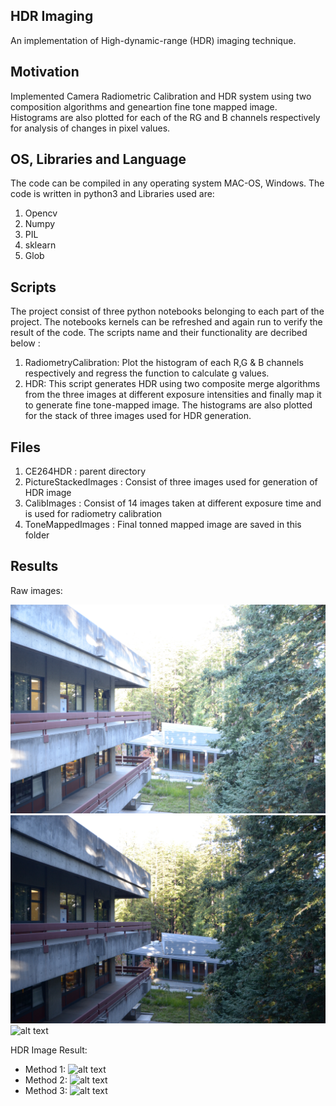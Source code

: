 ## HDR Imaging
An implementation of High-dynamic-range (HDR) imaging technique.

## Motivation
Implemented Camera Radiometric Calibration and HDR system using two composition algorithms and geneartion fine tone mapped image. Histograms are also plotted for each of the RG and B channels respectively for analysis of changes in pixel values.
 

## OS, Libraries and Language
The code can be compiled in any operating system MAC-OS, Windows. The code is written in python3 and Libraries used are:
1. Opencv
2. Numpy
3. PIL 
4. sklearn
5. Glob

## Scripts 
The project consist of three python notebooks belonging to each part of the project. The notebooks kernels can be refreshed and 
again run to verify the result of the code.
The scripts name and their functionality are decribed below :
1. RadiometryCalibration: 
   Plot the histogram of each R,G & B channels respectively  and regress the function to calculate g values.
2. HDR:
   This script generates HDR using two composite merge algorithms from the three images at different exposure intensities and finally
   map it to generate fine tone-mapped image. The histograms are also plotted for the stack of three images used for HDR generation. 

## Files 
1. CE264HDR             : parent directory
2. PictureStackedImages : Consist of three images used for generation of HDR image 
3. CalibImages          : Consist of 14 images taken at different exposure time and is used for radiometry calibration 
4. ToneMappedImages     : Final tonned mapped image are saved in this folder


## Results 

Raw images:

![alt text](https://github.com/trungnguyencs/CE264HDR/blob/master/PictureStackImages/12.JPG "Title")
![alt text](https://github.com/trungnguyencs/CE264HDR/blob/master/PictureStackImages/8.JPG "Title")
![alt text](https://github.com/trungnguyencs/CE264HDR/blob/master/PictureStackImages/5.JPG "Title")

HDR Image Result:
* Method 1:
![alt text](https://github.com/trungnguyencs/CE264HDR/blob/master/ToneMappedImages/hdr1.jpg "Title")
* Method 2:
![alt text](https://github.com/trungnguyencs/CE264HDR/blob/master/ToneMappedImages/hdr2.jpg "Title")
* Method 3:
![alt text](https://github.com/trungnguyencs/CE264HDR/blob/master/ToneMappedImages/hdr_fusion_mertens.jpg "Title")
